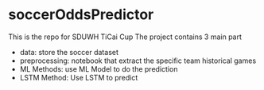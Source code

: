 # soccerOddsPredictor
This is the repo for SDUWH TiCai Cup
The project contains 3 main part
- data: store the soccer dataset
- preprocessing: notebook that extract the specific team historical games
- ML Methods: use ML Model to do the prediction
- LSTM Method: Use LSTM to predict
